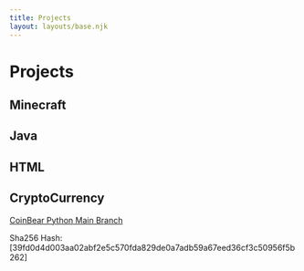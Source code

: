 ```yaml
---
title: Projects
layout: layouts/base.njk
---
```


# Projects


## Minecraft

## Java

## HTML

## CryptoCurrency
<a href="src/site/files/CoinBear-Python-Version--main.zip" download>CoinBear Python Main Branch</a>

Sha256 Hash:
[39fd0d4d003aa02abf2e5c570fda829de0a7adb59a67eed36cf3c50956f5b262]
